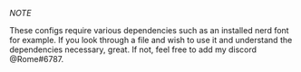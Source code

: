 *NOTE*

These configs require various dependencies such as an installed nerd font for example. If you look through a file and wish to use it and understand the dependencies necessary, great. If not, feel free to add my discord @Rome#6787.
